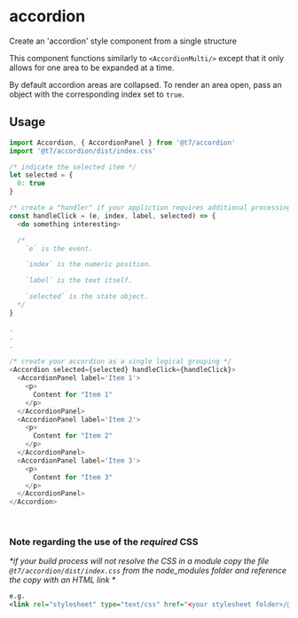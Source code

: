 # accordion

Create an 'accordion' style component from a single structure

This component functions similarly to `<AccordionMulti/>` except that it only allows for one area to be expanded at a time.

By default accordion areas are collapsed. To render an area open, pass an object with the corresponding index set to `true`.


## Usage
```js
import Accordion, { AccordionPanel } from '@t7/accordion'
import '@t7/accordion/dist/index.css'
```
```js
/* indicate the selected item */
let selected = {
  0: true
}

/* create a "handler" if your appliction requires additional processing when tabs are selected */
const handleClick = (e, index, label, selected) => {
  <do something interesting>

  /*
    `e` is the event.

    `index` is the numeric position.

    `label` is the text itself.

    `selected` is the state object.
  */
}

.
.
.

/* create your accordion as a single logical grouping */
<Accordion selected={selected} handleClick={handleClick}>
  <AccordionPanel label='Item 1'>
    <p>
      Content for "Item 1"
    </p>
  </AccordionPanel>
  <AccordionPanel label='Item 2'>
    <p>
      Content for "Item 2"
    </p>
  </AccordionPanel>
  <AccordionPanel label='Item 3'>
    <p>
      Content for "Item 3"
    </p>
  </AccordionPanel>
</Accordion>

```
&nbsp;
&nbsp;

### Note regarding the use of the _required_ CSS
_*if your build process will not resolve the CSS in a module copy the file `@t7/accordion/dist/index.css` from the node_modules folder and reference the copy with an HTML link *_  
  
```xml
e.g.
<link rel="stylesheet" type="text/css" href="<your stylesheet folder>/@t7/accordion/dist/index.css">
```
